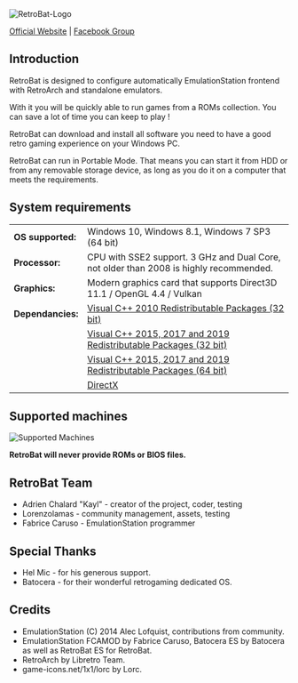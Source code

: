  <img src="https://www.retrobat.ovh/repo/ressources/baniere_small.png" alt="RetroBat-Logo" class="center"> 

[Official Website](https://www.retrobat.ovh) | [Facebook Group](https://www.facebook.com/groups/retrobat)

## Introduction

RetroBat is designed to configure automatically EmulationStation frontend with RetroArch and standalone emulators.

With it you will be quickly able to run games from a ROMs collection. You can save a lot of time you can keep to play !

RetroBat can download and install all software you need to have a good retro gaming experience on your Windows PC.

RetroBat can run in Portable Mode. That means you can start it from HDD or from any removable storage device, as long as you do it on a computer that meets the requirements.

## System requirements

|   |   |
|---|---|
|**OS supported:**|Windows 10, Windows 8.1, Windows 7 SP3 (64 bit)|
|**Processor:**|CPU with SSE2 support. 3 GHz and Dual Core, not older than 2008 is highly recommended.|
|**Graphics:**|Modern graphics card that supports Direct3D 11.1 / OpenGL 4.4 / Vulkan|
|**Dependancies:**|[Visual C++ 2010 Redistributable Packages (32 bit)](https://www.microsoft.com/en-US/download/details.aspx?id=5555)|
|   |[Visual C++ 2015, 2017 and 2019 Redistributable Packages (32 bit)](https://aka.ms/vs/16/release/vc_redist.x86.exe)|
|   |[Visual C++ 2015, 2017 and 2019 Redistributable Packages (64 bit)](https://aka.ms/vs/16/release/vc_redist.x64.exe)|
|   |[DirectX](https://www.microsoft.com/download/details.aspx?id=35)|


## Supported machines

![Supported Machines](https://www.retrobat.ovh/img/systems4.png)

**RetroBat will never provide ROMs or BIOS files.**

## RetroBat Team

- Adrien Chalard "Kayl" - creator of the project, coder, testing
- Lorenzolamas - community management, assets, testing
- Fabrice Caruso - EmulationStation programmer

## Special Thanks

- Hel Mic - for his generous support.
- Batocera - for their wonderful retrogaming dedicated OS.

## Credits

- EmulationStation (C) 2014 Alec Lofquist, contributions from community.
- EmulationStation FCAMOD by Fabrice Caruso, Batocera ES by Batocera as well as RetroBat ES for RetroBat.
- RetroArch by Libretro Team.
- game-icons.net/1x1/lorc by Lorc.
